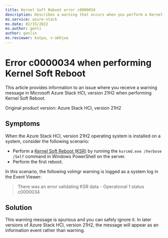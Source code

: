 ```yaml
---
title: Kernel Soft Reboot error c0000034
description: Describes a warning that occurs when you perform a Kernel Soft Reboot on a server with the Azure Stack HCI, version 21H2 installed.
ms.service: azure-stack
ms.date: 02/15/2022
ms.author: genli
author: genlin
ms.reviewer: katpa, v-abhjoa
---
```

# Error c0000034 when performing Kernel Soft Reboot

This article provides information to an issue where you receive a warning message in Microsoft Azure Stack HCI, version 21H2 when performing Kernel Soft Reboot.

Original product version: Azure Stack HCI, version 21H2

## Symptoms

When the Azure Stack HCI, version 21H2 operating system is installed on a system, consider the following scenario:

- Perform a [Kernel Soft Reboot (KSR)](/azure-stack/hci/manage/kernel-soft-reboot) by running the `ksrcmd.exe /Verbose /Self` command in Windows PowerShell on the server.
- Perform the first reboot.

In this scenario, the following volmgr warning is logged as a system log in the Event Viewer:

> There was an error validating KSR data - Operational 1 status c0000034

## Solution

This warning message is spurious and you can safely ignore it. In later versions of Azure Stack HCI, version 21H2, the message will appear as an information event rather than warning.
